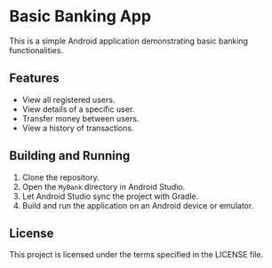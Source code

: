 # Basic Banking App

This is a simple Android application demonstrating basic banking functionalities.

## Features

*   View all registered users.
*   View details of a specific user.
*   Transfer money between users.
*   View a history of transactions.

## Building and Running

1.  Clone the repository.
2.  Open the `MyBank` directory in Android Studio.
3.  Let Android Studio sync the project with Gradle.
4.  Build and run the application on an Android device or emulator.

## License

This project is licensed under the terms specified in the LICENSE file.
